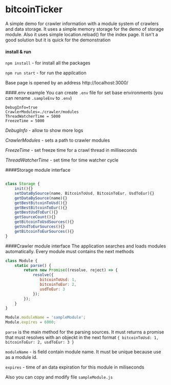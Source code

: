 # bitcoinTicker

A simple demo for crawler information with a module system of crawlers and data storage. 
It uses a simple memory storage for the demo of storage module. Also it uses simple location.reload() for the index page. 
It isn't a good solution but it is quick for the demonstration

#### install & run
`npm install` - for install all the packages  

`npm run start` - for run the appilcation 

Base page is opened by an address http://localhost:3000/


####.env example
You can create `.env` file for set base environments (you can rename `.sampleEnv` to `.env`)
```
DebugInfo=true
CrawlerModules=./crawler/modules
ThreadWatcherTime = 5000
FreezeTime = 5000
```
_DebugInfo_ - allow to show more logs

_CrawlerModules_ - sets a path to crawler modules

_FreezeTime_ - set freeze time for a crawl thread in milliseconds

_ThreadWatcherTime_ - set time for time watcher cycle

####Storage module interface
```javascript

class Storage {
    init(){}
    setDataBySource(name, BitcoinToUsd, BitcoinToEur, UsdToEur){}
    getDataBySource(name){}
    getBestBitcoinToUsd(){}
    getBestBitcoinToEur(){}
    getBestUsdToEur(){}
    getSourceCount(){}
    getBitcoinToUsdSources(){}
    getUsdToEurSources(){}
    getBitcoinToEurSources(){}
}
```

####Crawler module interface
The application searches and loads modules automatically. Every module must contains the next methods

```javascript
class Module {
    static parse() {
        return new Promise((resolve, reject) => {
            resolve({
               bitcoinToUsd: 1,
               bitcoinToEur: 2,
               usdToEur: 3
            });
        });
    }
}

Module.moduleName = 'sampleModule';
Module.expires = 6000;
```
`parse` is the main method for the parsing sources. It must returns a promise that must resolves with an objeckt in the next format
`{ bitcoinToUsd: 1, bitcoinToEur: 2, usdToEur: 3 }`

`moduleName` - is field contain module name. It must be unique because use as a module id.

 `expires` - time of an data expiration for this module in miliseconds 

Also you can copy and modify file `sampleModule.js` 